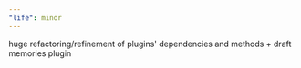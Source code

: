 ```yaml
---
"life": minor
---
```


huge refactoring/refinement of plugins' dependencies and methods + draft memories plugin
